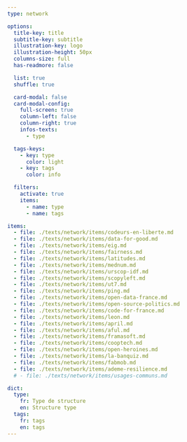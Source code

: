 ```yaml
---
type: network

options:
  title-key: title
  subtitle-key: subtitle
  illustration-key: logo
  illustration-height: 50px
  columns-size: full
  has-readmore: false

  list: true
  shuffle: true

  card-modal: false
  card-modal-config:
    full-screen: true
    column-left: false
    column-right: true
    infos-texts: 
      - type

  tags-keys: 
    - key: type
      color: light
    - key: tags
      color: info

  filters: 
    activate: true
    items: 
      - name: type
      - name: tags

items:
  - file: ./texts/network/items/codeurs-en-liberte.md
  - file: ./texts/network/items/data-for-good.md
  - file: ./texts/network/items/eig.md
  - file: ./texts/network/items/fairness.md
  - file: ./texts/network/items/latitudes.md
  - file: ./texts/network/items/mednum.md
  - file: ./texts/network/items/urscop-idf.md
  - file: ./texts/network/items/scopyleft.md
  - file: ./texts/network/items/ut7.md
  - file: ./texts/network/items/ping.md
  - file: ./texts/network/items/open-data-france.md
  - file: ./texts/network/items/open-source-politics.md
  - file: ./texts/network/items/code-for-france.md
  - file: ./texts/network/items/leon.md
  - file: ./texts/network/items/april.md
  - file: ./texts/network/items/aful.md
  - file: ./texts/network/items/framasoft.md
  - file: ./texts/network/items/cooptech.md
  - file: ./texts/network/items/open-heroines.md
  - file: ./texts/network/items/la-banquiz.md
  - file: ./texts/network/items/fabmob.md
  - file: ./texts/network/items/ademe-resilience.md
  # - file: ./texts/network/items/usages-communs.md

dict:
  type:
    fr: Type de structure
    en: Structure type
  tags:
    fr: tags
    en: tags
---
```

